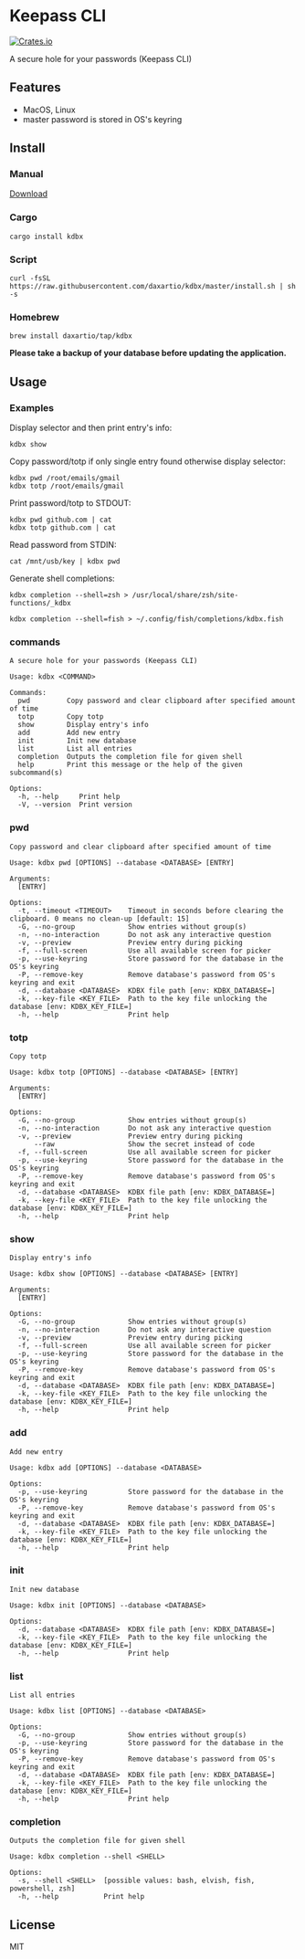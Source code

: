 # Keepass CLI

[![Crates.io](https://img.shields.io/crates/v/kdbx.svg)](https://crates.io/crates/kdbx)

A secure hole for your passwords (Keepass CLI)

## Features

- MacOS, Linux
- master password is stored in OS's keyring

## Install

### Manual

[Download](https://github.com/daxartio/kdbx/releases)

### Cargo

```
cargo install kdbx
```

### Script

```
curl -fsSL https://raw.githubusercontent.com/daxartio/kdbx/master/install.sh | sh -s
```

### Homebrew

```
brew install daxartio/tap/kdbx
```

**Please take a backup of your database before updating the application.**

## Usage

### Examples

Display selector and then print entry's info:

```
kdbx show
```

Copy password/totp if only single entry found otherwise display selector:

```
kdbx pwd /root/emails/gmail
kdbx totp /root/emails/gmail
```

Print password/totp to STDOUT:

```
kdbx pwd github.com | cat
kdbx totp github.com | cat
```

Read password from STDIN:

```
cat /mnt/usb/key | kdbx pwd
```

Generate shell completions:

```
kdbx completion --shell=zsh > /usr/local/share/zsh/site-functions/_kdbx
```

```
kdbx completion --shell=fish > ~/.config/fish/completions/kdbx.fish
```

<!-- CLI START -->

### commands

```
A secure hole for your passwords (Keepass CLI)

Usage: kdbx <COMMAND>

Commands:
  pwd         Copy password and clear clipboard after specified amount of time
  totp        Copy totp
  show        Display entry's info
  add         Add new entry
  init        Init new database
  list        List all entries
  completion  Outputs the completion file for given shell
  help        Print this message or the help of the given subcommand(s)

Options:
  -h, --help     Print help
  -V, --version  Print version
```

### pwd

```
Copy password and clear clipboard after specified amount of time

Usage: kdbx pwd [OPTIONS] --database <DATABASE> [ENTRY]

Arguments:
  [ENTRY]

Options:
  -t, --timeout <TIMEOUT>    Timeout in seconds before clearing the clipboard. 0 means no clean-up [default: 15]
  -G, --no-group             Show entries without group(s)
  -n, --no-interaction       Do not ask any interactive question
  -v, --preview              Preview entry during picking
  -f, --full-screen          Use all available screen for picker
  -p, --use-keyring          Store password for the database in the OS's keyring
  -P, --remove-key           Remove database's password from OS's keyring and exit
  -d, --database <DATABASE>  KDBX file path [env: KDBX_DATABASE=]
  -k, --key-file <KEY_FILE>  Path to the key file unlocking the database [env: KDBX_KEY_FILE=]
  -h, --help                 Print help
```

### totp

```
Copy totp

Usage: kdbx totp [OPTIONS] --database <DATABASE> [ENTRY]

Arguments:
  [ENTRY]

Options:
  -G, --no-group             Show entries without group(s)
  -n, --no-interaction       Do not ask any interactive question
  -v, --preview              Preview entry during picking
      --raw                  Show the secret instead of code
  -f, --full-screen          Use all available screen for picker
  -p, --use-keyring          Store password for the database in the OS's keyring
  -P, --remove-key           Remove database's password from OS's keyring and exit
  -d, --database <DATABASE>  KDBX file path [env: KDBX_DATABASE=]
  -k, --key-file <KEY_FILE>  Path to the key file unlocking the database [env: KDBX_KEY_FILE=]
  -h, --help                 Print help
```

### show

```
Display entry's info

Usage: kdbx show [OPTIONS] --database <DATABASE> [ENTRY]

Arguments:
  [ENTRY]

Options:
  -G, --no-group             Show entries without group(s)
  -n, --no-interaction       Do not ask any interactive question
  -v, --preview              Preview entry during picking
  -f, --full-screen          Use all available screen for picker
  -p, --use-keyring          Store password for the database in the OS's keyring
  -P, --remove-key           Remove database's password from OS's keyring and exit
  -d, --database <DATABASE>  KDBX file path [env: KDBX_DATABASE=]
  -k, --key-file <KEY_FILE>  Path to the key file unlocking the database [env: KDBX_KEY_FILE=]
  -h, --help                 Print help
```

### add

```
Add new entry

Usage: kdbx add [OPTIONS] --database <DATABASE>

Options:
  -p, --use-keyring          Store password for the database in the OS's keyring
  -P, --remove-key           Remove database's password from OS's keyring and exit
  -d, --database <DATABASE>  KDBX file path [env: KDBX_DATABASE=]
  -k, --key-file <KEY_FILE>  Path to the key file unlocking the database [env: KDBX_KEY_FILE=]
  -h, --help                 Print help
```

### init

```
Init new database

Usage: kdbx init [OPTIONS] --database <DATABASE>

Options:
  -d, --database <DATABASE>  KDBX file path [env: KDBX_DATABASE=]
  -k, --key-file <KEY_FILE>  Path to the key file unlocking the database [env: KDBX_KEY_FILE=]
  -h, --help                 Print help
```

### list

```
List all entries

Usage: kdbx list [OPTIONS] --database <DATABASE>

Options:
  -G, --no-group             Show entries without group(s)
  -p, --use-keyring          Store password for the database in the OS's keyring
  -P, --remove-key           Remove database's password from OS's keyring and exit
  -d, --database <DATABASE>  KDBX file path [env: KDBX_DATABASE=]
  -k, --key-file <KEY_FILE>  Path to the key file unlocking the database [env: KDBX_KEY_FILE=]
  -h, --help                 Print help
```

### completion

```
Outputs the completion file for given shell

Usage: kdbx completion --shell <SHELL>

Options:
  -s, --shell <SHELL>  [possible values: bash, elvish, fish, powershell, zsh]
  -h, --help           Print help
```

<!-- CLI END -->

## License

MIT
